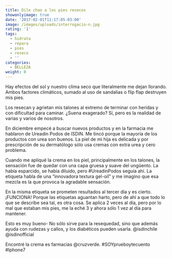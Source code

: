 ```yaml
---
title: Dile chao a los pies resecos
showonlyimage: true
date: '2017-02-01T11:17:05-03:00'
image: /images/uploads/interrogacio-n.jpg
rating: '1'
tags:
  - hidrata
  - repara
  - pies
  - reseco
  - ''
categories:
  - BELLEZA
weight: 0
---
```

Hay efectos del sol y nuestro clima seco que literalmente me dejan llorando. Ambos factores climáticos, sumado al uso de sandalias o flip flap destruyen mis pies.

<!--more-->

Los resecan y agrietan mis talones al extremo de terminar con heridas y con dificultad para caminar. ¿Suena exagerado? Sí, pero es la realidad de varias y varios de nosotros.

En diciembre empecé a buscar nuevos productos y en la farmacia me hablaron de Ureadin Podos de ISDIN. Me tincó porque la mayoría de los productos con urea son buenos. La piel de mi hija es delicada y por prescripción de su dermatólogo sólo usa cremas con extra urea y cero problema. 

Cuando me apliqué la crema en los piel, principalmente en los talones, la sensación fue de quedar con una capa gruesa y suave del ungüento. La había esparcido, se había diluido, pero #UreadinPodos seguía ahí. La etiqueta habla de una “innovadora textura gel-oil” y me imagino que esa mezcla es la que provoca la agradable sensación. 

En la misma etiqueta se prometen resultados al tercer día y es cierto. ¡FUNCIONA! Porque las etiquetas aguantan harto, pero de ahí a que todo lo que se describe sea tal, es otra cosa. Se aplica 2 veces al día, pero por lo mal que estaban mis pies, me la eché 3 y ahora sólo 1 vez al día para mantener. 

Esto es muy bueno- No sólo sirve para la resequedad, sino que además ayuda con rudezas y callos, y los diabéticos pueden usarla. @isdinchile @isdinofficial 

Encontré la crema es farmacias @cruzverde. #SOYprueboytecuento #Iphone7
